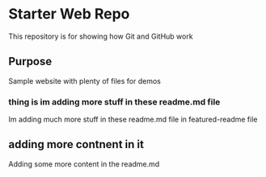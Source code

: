 # Starter Web Repo

This repository is for showing how Git and GitHub work

## Purpose

Sample website with plenty of files for demos

### thing is im adding more stuff in these readme.md file
Im adding much more stuff in these readme.md file in featured-readme file

## adding more contnent in it
Adding some more content in the readme.md
